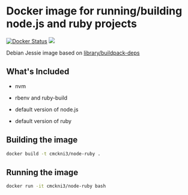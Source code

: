 # Docker image for running/building node.js and ruby projects

[![Docker Status](https://img.shields.io/badge/docker-ready-blue.svg)](https://registry.hub.docker.com/u/cmckni3/node-ruby) [![](https://images.microbadger.com/badges/image/cmckni3/node-ruby.svg)](https://microbadger.com/images/cmckni3/node-ruby "Get your own image badge on microbadger.com")

Debian Jessie image based on [library/buildpack-deps](https://github.com/docker-library/buildpack-deps)

## What's Included

* nvm
* rbenv and ruby-build

* default version of node.js
* default version of ruby

## Building the image

```sh
docker build -t cmckni3/node-ruby .
```

## Running the image

```sh
docker run -it cmckni3/node-ruby bash
```

